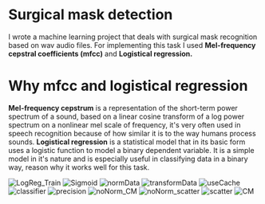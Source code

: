 # Surgical mask detection

I wrote a machine learning project that deals with surgical mask recognition based on wav audio files. For implementing this task I used **Mel-frequency cepstral coefficients (mfcc)** and **Logistical regression.**

# Why mfcc and logistical regression

**Mel-frequency cepstrum** is a representation of the short-term power spectrum of a sound, based on a linear cosine transform of a log power spectrum on a nonlinear mel scale of frequency, it's very often used in speech recognition because of how similar it is to the way humans process sounds.
**Logistical regression** is a statistical model that in its basic form uses a logistic function to model a binary dependent variable. It is a simple model in it's nature and is especially useful in classifying data in a binary way, reason why it works well for this task.

![LogReg_Train](https://user-images.githubusercontent.com/49075040/82742033-ab53b600-9d61-11ea-8a6d-6c41601b1459.png)
![Sigmoid](https://user-images.githubusercontent.com/49075040/82742034-abec4c80-9d61-11ea-8f3d-a2a151e5ee0c.PNG)
![normData](https://user-images.githubusercontent.com/49075040/82742035-ac84e300-9d61-11ea-9d93-50168102a95c.PNG)
![transformData](https://user-images.githubusercontent.com/49075040/82742037-ac84e300-9d61-11ea-8b1a-85af2b4d2ece.PNG)
![useCache](https://user-images.githubusercontent.com/49075040/82742038-ac84e300-9d61-11ea-9f85-7a23272e9211.PNG)
![classifier](https://user-images.githubusercontent.com/49075040/82742039-ad1d7980-9d61-11ea-8069-8cf8cae99b96.PNG)
![precision](https://user-images.githubusercontent.com/49075040/82742040-ad1d7980-9d61-11ea-9cb3-c16b05a061ac.PNG)
![noNorm_CM](https://user-images.githubusercontent.com/49075040/82742041-adb61000-9d61-11ea-80dc-a898d62a93da.png)
![noNorm_scatter](https://user-images.githubusercontent.com/49075040/82742042-adb61000-9d61-11ea-9c32-941dcee89a31.png)
![scatter](https://user-images.githubusercontent.com/49075040/82742043-ae4ea680-9d61-11ea-8dd9-1394c01117a3.png)
![CM](https://user-images.githubusercontent.com/49075040/82742044-ae4ea680-9d61-11ea-9ecd-cd22144bccd9.png)
